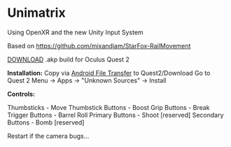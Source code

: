 # Unimatrix

Using OpenXR and the new Unity Input System

Based on https://github.com/mixandjam/StarFox-RailMovement

[DOWNLOAD](https://drive.google.com/file/d/1d28m7c09dEIRrYf35ysrtSxOAprrvD8C/view?usp=sharing) .akp build for Oculus Quest 2

**Installation:**
Copy via [Android File Transfer](https://www.android.com/filetransfer/) to Quest2/Download 
Go to Quest 2 Menu -> Apps -> "Unknown Sources" -> Install


**Controls:**

Thumbsticks        - Move
Thumbstick Buttons - Boost
Grip Buttons       - Break
Trigger Buttons    - Barrel Roll
Primary Buttons    - Shoot [reserved]
Secondary Buttons  - Bomb  [reserved]



Restart if the camera bugs...
